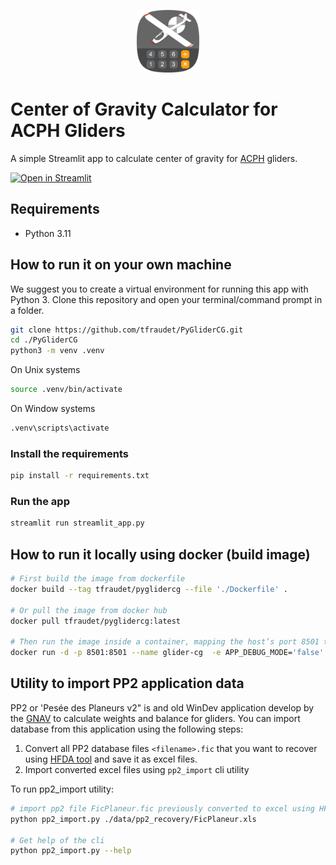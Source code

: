 <p align="center">
	 <img src="img/app-logo-short-v2.png" width="100" >
</p>

 # Center of Gravity Calculator for ACPH Gliders

A simple Streamlit app to calculate center of gravity for [ACPH](https://aeroclub-issoire.fr/) gliders.

[![Open in Streamlit](https://static.streamlit.io/badges/streamlit_badge_black_white.svg)](https://glider-cg.streamlit.app/)

## Requirements

* Python 3.11

## How to run it on your own machine

We suggest you to create a virtual environment for running this app with Python 3. Clone this repository and open your terminal/command prompt in a folder.

```bash
git clone https://github.com/tfraudet/PyGliderCG.git
cd ./PyGliderCG
python3 -m venv .venv
```

On Unix systems

```bash
source .venv/bin/activate
```

On Window systems

```bash
.venv\scripts\activate
```

### Install the requirements

```bash
pip install -r requirements.txt
```

### Run the app

```bash
streamlit run streamlit_app.py
```

## How to run it locally using docker (build image)

```bash
# First build the image from dockerfile
docker build --tag tfraudet/pyglidercg --file './Dockerfile' .

# Or pull the image from docker hub
docker pull tfraudet/pyglidercg:latest

# Then run the image inside a container, mapping the host’s port 8501 to the container’s port 8501
docker run -d -p 8501:8501 --name glider-cg  -e APP_DEBUG_MODE='false' -e DB_NAME='./data/gliders.db' -v "$(pwd)"/data:/app/data tfraudet/pyglidercg:latest

```

## Utility to import PP2 application data

PP2 or 'Pesée des Planeurs v2" is and old WinDev application develop by the [GNAV](https://www.g-nav.org/) to calculate weights and balance for gliders. You can import database from this application using the following steps:

1. Convert all PP2 database files ```<filename>.fic```  that you want to recover using [HFDA tool](https://lapalys.ca/logiciels/hfda/) and save it as excel files.
2. Import converted excel files using ```pp2_import``` cli utility

To run pp2_import utility:

```bash
# import pp2 file FicPlaneur.fic previously converted to excel using HFDA
python pp2_import.py ./data/pp2_recovery/FicPlaneur.xls

# Get help of the cli
python pp2_import.py --help
```
